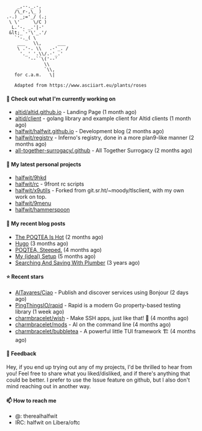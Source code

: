 ```
    _,--._.-,
   /\_r-,\_ )
.-.) _;='_/ (.;
 \ \'     \/C )
  L.'-. _.'|-'
 &lt;_`-'\'_.'/
   `'-._( \
    ___   \\,      ___
    \ .'-. \\   .-'_. /
     '._' '.\\/.-'_.'
        '--``\('--'
              \\
              `\\,
   for c.a.m.   \|
   
   Adapted from https://www.asciiart.eu/plants/roses
```

#### 👷 Check out what I'm currently working on

- [altid/altid.github.io](https://github.com/altid/altid.github.io) - Landing Page (1 month ago)
- [altid/client](https://github.com/altid/client) - golang library and example client for Altid clients (1 month ago)
- [halfwit/halfwit.github.io](https://github.com/halfwit/halfwit.github.io) - Development blog (2 months ago)
- [halfwit/registry](https://github.com/halfwit/registry) - Inferno&#39;s registry, done in a more plan9-like manner (2 months ago)
- [all-together-surrogacy/.github](https://github.com/all-together-surrogacy/.github) - All Together Surrogacy (2 months ago)

#### 🌱 My latest personal projects

- [halfwit/9hkd](https://github.com/halfwit/9hkd)
- [halfwit/rc](https://github.com/halfwit/rc) - 9front rc scripts
- [halfwit/x9utils](https://github.com/halfwit/x9utils) - Forked from git.sr.ht/~moody/tlsclient, with my own work on top.
- [halfwit/9menu](https://github.com/halfwit/9menu)
- [halfwit/hammerspoon](https://github.com/halfwit/hammerspoon)

#### 📜 My recent blog posts

- [The POQTEA Is Hot](https://halfwit.github.io/2023/11/01/the-poqtea-is-hot.html) (2 months ago)
- [Hugo](https://halfwit.github.io/2023/09/04/hugo.html) (3 months ago)
- [POQTEA, Steeped.](https://halfwit.github.io/2023/08/29/layouts.html) (4 months ago)
- [My (ideal) Setup](https://halfwit.github.io/2023/07/26/setup.html) (5 months ago)
- [Searching And Saving With Plumber](https://halfwit.github.io/2020/06/27/searching.html) (3 years ago)

#### ⭐ Recent stars

- [AlTavares/Ciao](https://github.com/AlTavares/Ciao) - Publish and discover services using Bonjour (2 days ago)
- [PingThingsIO/rapid](https://github.com/PingThingsIO/rapid) - Rapid is a modern Go property-based testing library (1 week ago)
- [charmbracelet/wish](https://github.com/charmbracelet/wish) - Make SSH apps, just like that! 💫 (4 months ago)
- [charmbracelet/mods](https://github.com/charmbracelet/mods) - AI on the command line (4 months ago)
- [charmbracelet/bubbletea](https://github.com/charmbracelet/bubbletea) - A powerful little TUI framework 🏗 (4 months ago)

#### 💬 Feedback

Hey, if you end up trying out any of my projects, I'd be thrilled to hear from you! Feel free to share what you liked/disliked, and if there's anything that could be better.
I prefer to use the Issue feature on github, but I also don't mind reaching out in another way.

#### 📫 How to reach me
- @: therealhalfwit
- IRC: halfwit on Libera/oftc
